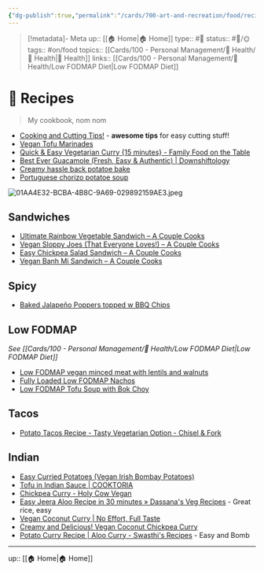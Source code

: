 ```yaml
---
{"dg-publish":true,"permalink":"/cards/700-art-and-recreation/food/recipes/","title":"🍱 Recipes"}
---
```


> [!metadata]- Meta
> up:: [[🏠 Home\|🏠 Home]]
> type:: #📝 
> status:: #📝/🌞
> tags::  #on/food 
> topics:: [[Cards/100 - Personal Management/💪 Health/💪 Health\|💪 Health]]
> links:: [[Cards/100 - Personal Management/💪 Health/Low FODMAP Diet\|Low FODMAP Diet]]

# 🍱 Recipes

> My cookbook, nom nom

- [Cooking and Cutting Tips!](https://x.com/awkwardgoogle/status/1705761468313133155?s=61&t=gyRX2W0x81b80X8f34EMoQ) - **awesome tips** for easy cutting stuff!
- [Vegan Tofu Marinades](https://www.instagram.com/reel/Cn94rLTI_5W/?igshid=Zjc2ZTc4Nzk=)
- [Quick & Easy Vegetarian Curry {15 minutes} - Family Food on the Table](https://www.familyfoodonthetable.com/quick-easy-vegetarian-curry-15-minutes/)
- [Best Ever Guacamole (Fresh, Easy & Authentic) | Downshiftology](https://downshiftology.com/recipes/best-ever-guacamole/)
- [Creamy hassle back potatoe bake](https://www.tiktok.com/t/ZT86oFWgE/)
- [Portuguese chorizo potatoe soup](https://x.com/aiiegoricai/status/1809718430498480332?s=61&t=gyRX2W0x81b80X8f34EMoQ)

![01AA4E32-BCBA-4B8C-9A69-029892159AE3.jpeg](/img/user/Extras/Attachments/01AA4E32-BCBA-4B8C-9A69-029892159AE3.jpeg)


## Sandwiches
- [Ultimate Rainbow Vegetable Sandwich – A Couple Cooks](https://www.acouplecooks.com/ultimate-rainbow-vegetable-sandwich/)
- [Vegan Sloppy Joes (That Everyone Loves!) – A Couple Cooks](https://www.acouplecooks.com/vegan-sloppy-joes/)
- [Easy Chickpea Salad Sandwich – A Couple Cooks](https://www.acouplecooks.com/easy-chickpea-salad-sandwich/)
- [Vegan Banh Mi Sandwich – A Couple Cooks](https://www.acouplecooks.com/vegan-banh-mi-ginger-lime-hummus/)

## Spicy
- [Baked Jalapeño Poppers topped w BBQ Chips](https://cookieandkate.com/baked-jalapeno-poppers-recipe/)

## Low FODMAP
*See [[Cards/100 - Personal Management/💪 Health/Low FODMAP Diet\|Low FODMAP Diet]]*
- [Low FODMAP vegan minced meat with lentils and walnuts](https://www.karlijnskitchen.com/en/low-fodmap-vegan-minced-meat-lentils/)
- [Fully Loaded Low FODMAP Nachos](https://www.fodmapformula.com/low-fodmap-nachos/)
- [Low FODMAP Tofu Soup with Bok Choy](https://deliciousasitlooks.com/2016/01/low-fodmap-chinese-tofu-soup-with-bok.html)

## Tacos
- [Potato Tacos Recipe - Tasty Vegetarian Option - Chisel & Fork](https://www.chiselandfork.com/potato-tacos/)

## Indian
- [Easy Curried Potatoes (Vegan Irish Bombay Potatoes)](https://hurrythefoodup.com/bombay-potatoes/)
- [Tofu in Indian Sauce | COOKTORIA](https://cooktoria.com/tofu-indian-sauce/)
- [Chickpea Curry - Holy Cow Vegan](https://holycowvegan.net/south-indian-chickpea-curry/)
- [Easy Jeera Aloo Recipe in 30 minutes » Dassana's Veg Recipes](https://www.vegrecipesofindia.com/jeera-aloo-recipe-jeera-aloo/) - Great rice, easy
- [Vegan Coconut Curry | No Effort, Full Taste](https://hurrythefoodup.com/vegan-coconut-curry/)
- [Creamy and Delicious! Vegan Coconut Chickpea Curry](https://hurrythefoodup.com/vegan-chickpea-curry-ready/)
- [Potato Curry Recipe | Aloo Curry - Swasthi's Recipes](https://www.indianhealthyrecipes.com/potato-curry-aloo-sabzi/) - Easy and Bomb
---

up:: [[🏠 Home\|🏠 Home]]

